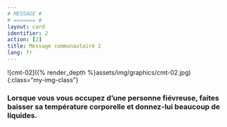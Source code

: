 ```yaml
---
# MESSAGE #
# ======= #
layout: card
identifier: 2
action: [2]
title: Message communautairé 2
lang: fr
---
```


![cmt-02]({% render_depth %}assets/img/graphics/cmt-02.jpg){:class="my-img-class"}

### Lorsque vous vous occupez d’une personne fiévreuse, faites baisser sa température corporelle et donnez-lui beaucoup de liquides.
